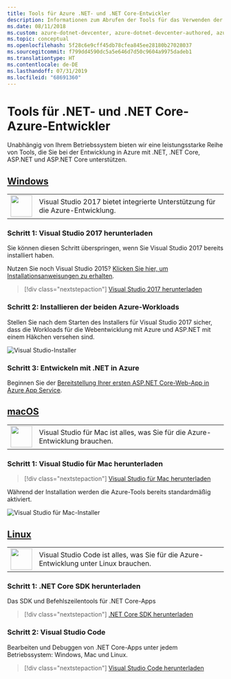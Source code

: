```yaml
---
title: Tools für Azure .NET- und .NET Core-Entwickler
description: Informationen zum Abrufen der Tools für das Verwenden der Azure .NET-Bibliotheken in einer Windows-, Linux- oder Mac-Umgebung
ms.date: 08/11/2018
ms.custom: azure-dotnet-devcenter, azure-dotnet-devcenter-authored, azure-dotnet-devcenter-conceptual, vs-azure
ms.topic: conceptual
ms.openlocfilehash: 5f28c6e9cff45db78cfea845ee28180b27028037
ms.sourcegitcommit: f799dd4590dc5a5e646d7d50c9604a9975dadeb1
ms.translationtype: HT
ms.contentlocale: de-DE
ms.lasthandoff: 07/31/2019
ms.locfileid: "68691360"
---
```

# <a name="tools-for-net-and-net-core-azure-developers"></a>Tools für .NET- und .NET Core-Azure-Entwickler

Unabhängig von Ihrem Betriebssystem bieten wir eine leistungsstarke Reihe von Tools, die Sie bei der Entwicklung in Azure mit .NET, .NET Core, ASP.NET und ASP.NET Core unterstützen.

## <a name="windowstabwindows"></a>[Windows](#tab/windows)

<table>
  <tr>
    <td width="50">
        <img src="https://docs.microsoft.com/media/logos/logo_vs-ide.svg" width="50" height="50"></img>
    </td>
    <td>
        Visual Studio 2017 bietet integrierte Unterstützung für die Azure-Entwicklung.
    </td>
  </tr>
</table>

### <a name="step-1-download-visual-studio-2017"></a>Schritt 1: Visual Studio 2017 herunterladen

Sie können diesen Schritt überspringen, wenn Sie Visual Studio 2017 bereits installiert haben.

Nutzen Sie noch Visual Studio 2015?  [Klicken Sie hier, um Installationsanweisungen zu erhalten](dotnet-sdk-vs2015-install.md).

> [!div class="nextstepaction"]
> [Visual Studio 2017 herunterladen](https://www.visualstudio.com/downloads/)

### <a name="step-2-install-the-two-azure-workloads"></a>Schritt 2: Installieren der beiden Azure-Workloads

Stellen Sie nach dem Starten des Installers für Visual Studio 2017 sicher, dass die Workloads für die Webentwicklung mit Azure und ASP.NET mit einem Häkchen versehen sind.

![Visual Studio-Installer](media/dotnet-tools/azure-workloads.png)

### <a name="step-3-develop-with-net-on-azure"></a>Schritt 3: Entwickeln mit .NET in Azure

Beginnen Sie der [Bereitstellung Ihrer ersten ASP.NET Core-Web-App in Azure App Service](https://docs.microsoft.com/azure/app-service-web/app-service-web-get-started-dotnet).

## <a name="macostabmacos"></a>[macOS](#tab/macos)
<table>
  <tr>
    <td width="50">
        <img src="https://docs.microsoft.com/media/logos/logo_vs-mac.svg" width="50" height="50"></img>
    </td>
    <td>
        Visual Studio für Mac ist alles, was Sie für die Azure-Entwicklung brauchen.
    </td>
  </tr>
</table>

### <a name="step-1-download-visual-studio-for-mac"></a>Schritt 1: Visual Studio für Mac herunterladen

> [!div class="nextstepaction"]
> [Visual Studio für Mac herunterladen](https://www.visualstudio.com/vs/visual-studio-mac/)

Während der Installation werden die Azure-Tools bereits standardmäßig aktiviert.

![Visual Studio für Mac-Installer](media/dotnet-tools/azure-vsmac.png)

## <a name="linuxtablinux"></a>[Linux](#tab/linux)

<table>
  <tr>
    <td width="50">
        <img src="https://docs.microsoft.com/media/logos/logo_vs-code.svg" width="50" height="50"></img>
    </td>
    <td>
        Visual Studio Code ist alles, was Sie für die Azure-Entwicklung unter Linux brauchen.
    </td>
  </tr>
</table>

### <a name="step-1-download-the-net-core-sdk"></a>Schritt 1: .NET Core SDK herunterladen

Das SDK und Befehlszeilentools für .NET Core-Apps

> [!div class="nextstepaction"]
> [.NET Core SDK herunterladen](https://www.microsoft.com/net/core)

### <a name="step-2-visual-studio-code"></a>Schritt 2: Visual Studio Code

Bearbeiten und Debuggen von .NET Core-Apps unter jedem Betriebssystem: Windows, Mac und Linux.

> [!div class="nextstepaction"]
> [Visual Studio Code herunterladen](https://code.visualstudio.com)
